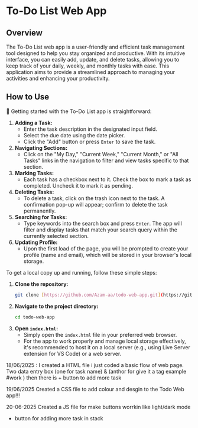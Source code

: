 # To-Do List Web App

## Overview

The To-Do List web app is a user-friendly and efficient task management tool designed to help you stay organized and productive. With its intuitive interface, you can easily add, update, and delete tasks, allowing you to keep track of your daily, weekly, and monthly tasks with ease. This application aims to provide a streamlined approach to managing your activities and enhancing your productivity.

## How to Use

📖 Getting started with the To-Do List app is straightforward:

1.  **Adding a Task:**
    * Enter the task description in the designated input field.
    * Select the due date using the date picker.
    * Click the "Add" button or press `Enter` to save the task.
2.  **Navigating Sections:**
    * Click on the "My Day," "Current Week," "Current Month," or "All Tasks" links in the navigation to filter and view tasks specific to that section.
3.  **Marking Tasks:**
    * Each task has a checkbox next to it. Check the box to mark a task as completed. Uncheck it to mark it as pending.
4.  **Deleting Tasks:**
    * To delete a task, click on the trash icon next to the task. A confirmation pop-up will appear; confirm to delete the task permanently.
5.  **Searching for Tasks:**
    * Type keywords into the search box and press `Enter`. The app will filter and display tasks that match your search query within the currently selected section.
6.  **Updating Profile:**
    * Upon the first load of the page, you will be prompted to create your profile (name and email), which will be stored in your browser's local storage.

To get a local copy up and running, follow these simple steps:

1.  **Clone the repository:**
    ```bash
    git clone [https://github.com/Azam-aa/todo-web-app.git](https://github.com/Azam-aa/todo-web-app.git)
    ```
2.  **Navigate to the project directory:**
    ```bash
    cd todo-web-app
    ```
3.  **Open `index.html`:**
    * Simply open the `index.html` file in your preferred web browser.
    * For the app to work properly and manage local storage effectively, it's recommended to host it on a local server (e.g., using Live Server extension for VS Code) or a web server.


18/06/2025 :
I created a HTML file i just coded a basic flow of web page.
Two data entry box (one for task name) & (anthor for give it a tag example #work )
then there is + button to add more task


19/06/2025
Created a CSS file to add colour and desgin to the Todo Web app!!!


20-06-2025
Created a JS file for make buttons worrkin like light/dark mode 
+ button for adding more task in stack
